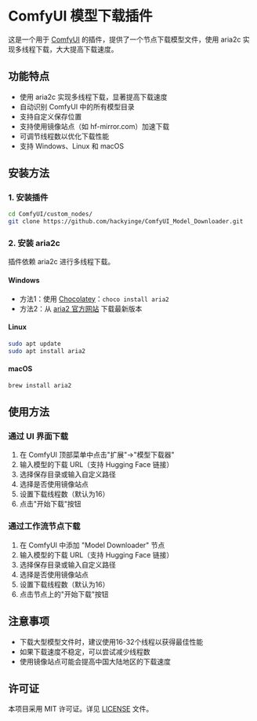 # ComfyUI 模型下载插件

这是一个用于 [ComfyUI](https://github.com/comfyanonymous/ComfyUI) 的插件，提供了一个节点下载模型文件，使用 aria2c 实现多线程下载，大大提高下载速度。

## 功能特点

- 使用 aria2c 实现多线程下载，显著提高下载速度
- 自动识别 ComfyUI 中的所有模型目录
- 支持自定义保存位置
- 支持使用镜像站点（如 hf-mirror.com）加速下载
- 可调节线程数以优化下载性能
- 支持 Windows、Linux 和 macOS

## 安装方法

### 1. 安装插件

```bash
cd ComfyUI/custom_nodes/
git clone https://github.com/hackyinge/ComfyUI_Model_Downloader.git
```

### 2. 安装 aria2c

插件依赖 aria2c 进行多线程下载。

#### Windows

- 方法1：使用 [Chocolatey](https://chocolatey.org/)：`choco install aria2`
- 方法2：从 [aria2 官方网站](https://github.com/aria2/aria2/releases) 下载最新版本

#### Linux

```bash
sudo apt update
sudo apt install aria2
```

#### macOS

```bash
brew install aria2
```

## 使用方法

### 通过 UI 界面下载

1. 在 ComfyUI 顶部菜单中点击"扩展"->"模型下载器"
2. 输入模型的下载 URL（支持 Hugging Face 链接）
3. 选择保存目录或输入自定义路径
4. 选择是否使用镜像站点
5. 设置下载线程数（默认为16）
6. 点击"开始下载"按钮

### 通过工作流节点下载

1. 在 ComfyUI 中添加 "Model Downloader" 节点
2. 输入模型的下载 URL（支持 Hugging Face 链接）
3. 选择保存目录或输入自定义路径
4. 选择是否使用镜像站点
5. 设置下载线程数（默认为16）
6. 点击节点上的"开始下载"按钮

## 注意事项

- 下载大型模型文件时，建议使用16-32个线程以获得最佳性能
- 如果下载速度不稳定，可以尝试减少线程数
- 使用镜像站点可能会提高中国大陆地区的下载速度

## 许可证

本项目采用 MIT 许可证。详见 [LICENSE](LICENSE) 文件。